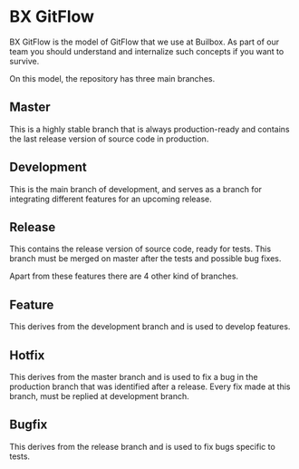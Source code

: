 
# BX GitFlow

BX GitFlow is the model of GitFlow that we use at Builbox. As part of our team you should understand and internalize such concepts if you want to survive.

On this model, the repository has three main branches.

## Master
  This is a highly stable branch that is always production-ready and contains the last release version of source code in production.

## Development
  This is the main branch of development, and serves as a branch for integrating different features for an upcoming release.

## Release
  This contains the release version of source code, ready for tests. This branch must be merged on master after the tests and possible bug fixes.

Apart from these features there are 4 other kind of branches.

## Feature
  This derives from the development branch and is used to develop features.

## Hotfix
  This derives from the master branch and is used to fix a bug in the production branch that was identified after a release. Every fix made at this branch, must be replied at development branch.
  
## Bugfix
  This derives from the release branch and is used to fix bugs specific to tests.
  

